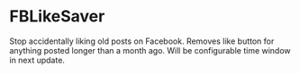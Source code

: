 # FBLikeSaver
Stop accidentally liking old posts on Facebook. Removes like button for anything posted longer than a month ago. Will be configurable time window in next update.
